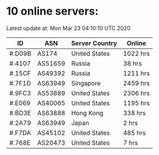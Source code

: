 # 10 online servers:

Latest update at: Mon Mar 23 04:10:10 UTC 2020

| ID | ASN | Server Country | Online |
| -- | --- | -------------- | ------ |
| #.D09B | AS174 | United States | 1022 hrs |
| #.4107 | AS51659 | Russia | 38 hrs |
| #.15CF | AS49392 | Russia | 1211 hrs |
| #.7F1D | AS63949 | Singapore | 2459 hrs |
| #.9FC3 | AS53889 | United States | 2306 hrs |
| #.E069 | AS40065 | United States | 1195 hrs |
| #.BD3E | AS63888 | Hong Kong | 338 hrs |
| #.2A79 | AS63949 | Japan | 2 hrs |
| #.F7DA | AS45102 | United States | 485 hrs |
| #.768E | AS20473 | United States | 7 hrs |

